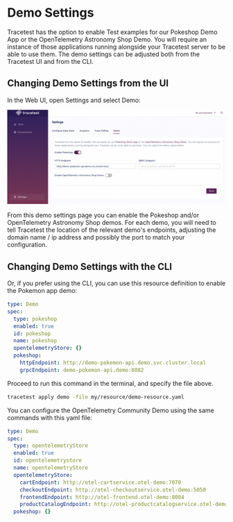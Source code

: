 # Demo Settings

Tracetest has the option to enable Test examples for our Pokeshop Demo App or the OpenTelemetry Astronomy Shop Demo. You will require an instance of those applications running alongside your Tracetest server to be able to use them. The demo settings can be adjusted both from the Tracetest UI and from the CLI. 

## Changing Demo Settings from the UI

In the Web UI, open Settings and select Demo:

![Demo Settings](./img/demo-settings.png)

From this demo settings page you can enable the Pokeshop and/or OpenTelemetry Astronomy Shop demos. For each demo, you will need to tell Tracetest the location of the relevant demo's endpoints, adjusting the domain name / ip address and possibly the port to match your configuration.

## Changing Demo Settings with the CLI

Or, if you prefer using the CLI, you can use this resource definition to enable the Pokemon app demo:

```yaml
type: Demo
spec:
  type: pokeshop
  enabled: true
  id: pokeshop
  name: pokeshop
  opentelemetryStore: {}
  pokeshop:
    httpEndpoint: http://demo-pokemon-api.demo.svc.cluster.local
    grpcEndpoint: demo-pokemon-api.demo:8082
```

Proceed to run this command in the terminal, and specify the file above.

```bash
tracetest apply demo -file my/resource/demo-resource.yaml
```

You can configure the OpenTelemetry Community Demo using the same commands with this yaml file:

```yaml
type: Demo
spec:
  type: opentelemetryStore
  enabled: true
  id: opentelemetrystore
  name: opentelemetryStore
  opentelemetryStore:
    cartEndpoint: http://otel-cartservice.otel-demo:7070
    checkoutEndpoint: http://otel-checkoutservice.otel-demo:5050
    frontendEndpoint: http://otel-frontend.otel-demo:8084
    productCatalogEndpoint: http://otel-productcatalogservice.otel-demo:3550
  pokeshop: {}

```
